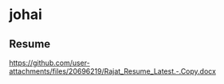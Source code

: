# johai

## Resume

https://github.com/user-attachments/files/20696219/Rajat_Resume_Latest.-.Copy.docx
